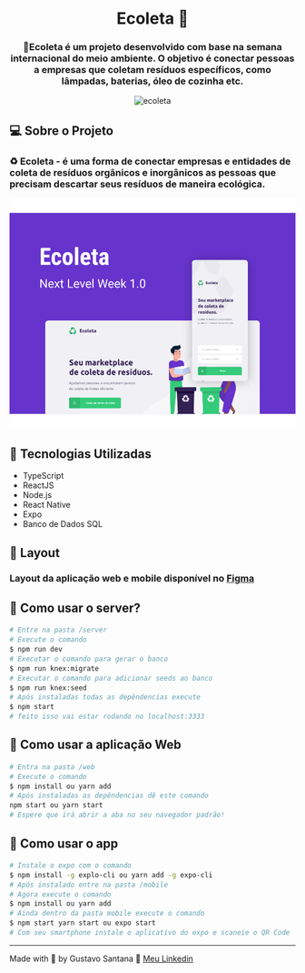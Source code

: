 <h1 align="center"> 
Ecoleta 🌱 
</h1>

<h3 align="center">
🌱Ecoleta é um projeto desenvolvido com base na semana internacional do meio ambiente. O objetivo é conectar pessoas a empresas que coletam resíduos específicos, como lâmpadas, baterias, óleo de cozinha etc.
</h3>
 <center> <img src="https://user-images.githubusercontent.com/63013756/83979804-567a7880-a8e7-11ea-8d2b-df7a4e3ec93e.png" alt="ecoleta" width="1000"> </center>

## 💻 Sobre o Projeto
### ♻️ Ecoleta - é uma forma de conectar empresas e entidades de coleta de resíduos orgânicos e inorgânicos as pessoas que precisam descartar seus resíduos de maneira ecológica.
<center> <img src="./capa.svg" alt="ecoleta"> </center>
 
## 🚀 Tecnologias Utilizadas 
- TypeScript
- ReactJS
- Node.js
- React Native
- Expo
- Banco de Dados SQL

## 🔖 Layout
### Layout da aplicação web e mobile disponível no <a href="https://www.figma.com/file/1SxgOMojOB2zYT0Mdk28lB/Ecoleta?node-id=136%3A546">Figma</a>

## 🔧 Como usar o server?
```bash
# Entre na pasta /server
# Execute o comando 
$ npm run dev
# Executar o comando para gerar o banco
$ npm run knex:migrate
# Executar o comando para adicionar seeds ao banco
$ npm run knex:seed
# Após instaladas todas as depêndencias execute
$ npm start
# feito isso vai estar rodando no localhost:3333
```
## 🔧 Como usar a aplicação Web
```bash
# Entra na pasta /web
# Execute o comando 
$ npm install ou yarn add
# Após instaladas as depêndencias dê este comando
npm start ou yarn start
# Espere que irá abrir a aba no seu navegador padrão!
```

## 🔧 Como usar o app
```bash
# Instale o expo com o comando
$ npm install -g explo-cli ou yarn add -g expo-cli
# Após instalado entre na pasta /mobile
# Agora execute o comando
$ npm install ou yarn add
# Ainda dentro da pasta mobile execute o comando
$ npm start yarn start ou expo start
# Com seu smartphone instale o aplicativo do expo e scaneie o QR Code
```

---
Made with 💜 by Gustavo Santana 👋 [Meu Linkedin](https://www.linkedin.com/in/gustavo-santana-83ba611a6)